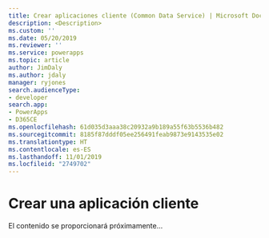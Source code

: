 ```yaml
---
title: Crear aplicaciones cliente (Common Data Service) | Microsoft Docs
description: <Description>
ms.custom: ''
ms.date: 05/20/2019
ms.reviewer: ''
ms.service: powerapps
ms.topic: article
author: JimDaly
ms.author: jdaly
manager: ryjones
search.audienceType:
- developer
search.app:
- PowerApps
- D365CE
ms.openlocfilehash: 61d035d3aaa38c20932a9b189a55f63b5536b482
ms.sourcegitcommit: 8185f87dddf05ee256491feab9873e9143535e02
ms.translationtype: HT
ms.contentlocale: es-ES
ms.lasthandoff: 11/01/2019
ms.locfileid: "2749702"
---
```

# <a name="create-a-client-application"></a>Crear una aplicación cliente

El contenido se proporcionará próximamente...
<!-- 

New page to be the focus for the tasks surrounding discovery service and authentication to create a client application for the organization service.

For .NET this could just direct people to Xrm.Tooling 

But what if someone is creating a client using Java? 

 -->